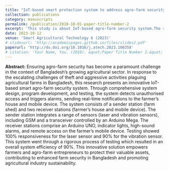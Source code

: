```yaml
---
title: "IoT-based smart protection system to address agro-farm security challenges in Bangladesh."
collection: publications
category: manuscripts
permalink: /publication/2010-10-01-paper-title-number-2
excerpt: 'This study is about IoT-based agro-farm security system.The system consists of a sender station (farm shed) and two receiver stations (farmer’s house and mobile device). The sender station integrates a range of sensors (laser and vibration sensors), including GSM and a transceiver controlled by an Arduino Mega'
date: 2023-10-12
venue: 'Smart Agricultural Technology 6 (2023)'
# slidesurl: 'http://academicpages.github.io/files/slides2.pdf'
paperurl: 'http://dx.doi.org/10.1016/j.atech.2023.100358'
# citation: 'Your Name, You. (2010). &quot;Paper Title Number 2.&quot; <i>Journal 1</i>. 1(2).'
---
```


**Abstract:** Ensuring agro-farm security has become a paramount challenge in the context of Bangladesh’s growing agricultural sector. In response to the escalating challenges of theft and aggressive activities plaguing agricultural farms in Bangladesh, this research presents an innovative IoT-based smart agro-farm security system. Through comprehensive system design, program development, and testing, the system detects unauthorised access and  triggers alarms, sending real-time notifications to the farmer’s house and mobile device. The system consists of a sender station (farm shed) and two receiver stations (farmer’s house and mobile device). The sender station integrates a range of sensors (laser and vibration sensors), including GSM and a transceiver controlled by an Arduino Mega. The receiver stations comprise an Arduino UNO, indicator lights, high-sound alarms, and remote  access on the farmer’s mobile device. Testing showed 100% responsiveness for the laser sensor and 90% for the vibration sensor. This system went through a rigorous process of testing which resulted in an overall system efficiency of 90%. This innovative solution empowers farmers and agro-farm entrepreneurs to protect their valuable assets, contributing to enhanced farm security in Bangladesh and promoting agricultural industry 
sustainability. 